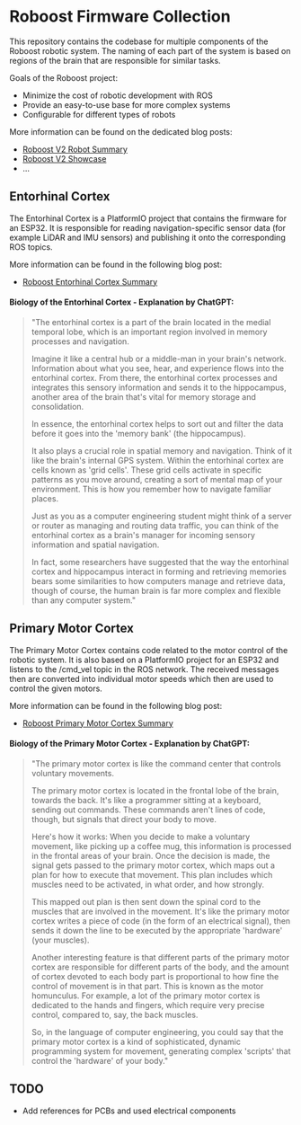 # Roboost Firmware Collection

This repository contains the codebase for multiple components of the Roboost robotic system.
The naming of each part of the system is based on regions of the brain that are responsible for similar tasks.

Goals of the Roboost project:
- Minimize the cost of robotic development with ROS
- Provide an easy-to-use base for more complex systems
- Configurable for different types of robots

More information can be found on the dedicated blog posts:
- [Roboost V2 Robot Summary](https://jakobfriedl.tech/project-summary/)
- [Roboost V2 Showcase](https://technologiehub.at/project-posts/roboost-v2/)
- ...

## Entorhinal Cortex

The Entorhinal Cortex is a PlatformIO project that contains the firmware for an ESP32. It is responsible for reading navigation-specific sensor data (for example LiDAR and IMU sensors) and publishing it onto the corresponding ROS topics.

More information can be found in the following blog post:
- [Roboost Entorhinal Cortex Summary](https://technologiehub.at/project-posts/roboost-entorhinal-cortex/)

#### Biology of the Entorhinal Cortex - Explanation by ChatGPT:
>"The entorhinal cortex is a part of the brain located in the medial temporal lobe, which is an important region involved in memory processes and navigation.
>
>Imagine it like a central hub or a middle-man in your brain's network. Information about what you see, hear, and experience flows into the entorhinal cortex. From there, the entorhinal cortex processes and integrates this sensory information and sends it to the hippocampus, another area of the brain that's vital for memory storage and consolidation.
>
>In essence, the entorhinal cortex helps to sort out and filter the data before it goes into the 'memory bank' (the hippocampus).
>
>It also plays a crucial role in spatial memory and navigation. Think of it like the brain's internal GPS system. Within the entorhinal cortex are cells known as 'grid cells'. These grid cells activate in specific patterns as you move around, creating a sort of mental map of your environment. This is how you remember how to navigate familiar places.
>
>Just as you as a computer engineering student might think of a server or router as managing and routing data traffic, you can think of the entorhinal cortex as a brain's manager for incoming sensory information and spatial navigation.
>
>In fact, some researchers have suggested that the way the entorhinal cortex and hippocampus interact in forming and retrieving memories bears some similarities to how computers manage and retrieve data, though of course, the human brain is far more complex and flexible than any computer system."

## Primary Motor Cortex

The Primary Motor Cortex contains code related to the motor control of the robotic system. It is also based on a PlatformIO project for an ESP32 and listens to the /cmd_vel topic in the ROS network. The received messages then are converted into individual motor speeds which then are used to control the given motors.

More information can be found in the following blog post:
- [Roboost Primary Motor Cortex Summary](https://technologiehub.at/project-posts/roboost-primary-motor-cortex/)

#### Biology of the Primary Motor Cortex - Explanation by ChatGPT:
>"The primary motor cortex is like the command center that controls voluntary movements.
>
>The primary motor cortex is located in the frontal lobe of the brain, towards the back. It's like a programmer sitting at a keyboard, sending out commands. These commands aren't lines of code, though, but signals that direct your body to move.
>
>Here's how it works: When you decide to make a voluntary movement, like picking up a coffee mug, this information is processed in the frontal areas of your brain. Once the decision is made, the signal gets passed to the primary motor cortex, which maps out a plan for how to execute that movement. This plan includes which muscles need to be activated, in what order, and how strongly.
>
>This mapped out plan is then sent down the spinal cord to the muscles that are involved in the movement. It's like the primary motor cortex writes a piece of code (in the form of an electrical signal), then sends it down the line to be executed by the appropriate 'hardware' (your muscles).
>
>Another interesting feature is that different parts of the primary motor cortex are responsible for different parts of the body, and the amount of cortex devoted to each body part is proportional to how fine the control of movement is in that part. This is known as the motor homunculus. For example, a lot of the primary motor cortex is dedicated to the hands and fingers, which require very precise control, compared to, say, the back muscles.
>
>So, in the language of computer engineering, you could say that the primary motor cortex is a kind of sophisticated, dynamic programming system for movement, generating complex 'scripts' that control the 'hardware' of your body."


## TODO
- Add references for PCBs and used electrical components

